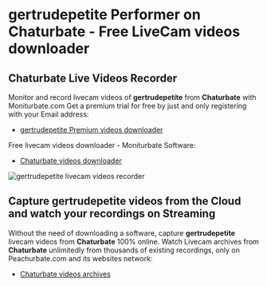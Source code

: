 # gertrudepetite Performer on Chaturbate - Free LiveCam videos downloader

## Chaturbate Live Videos Recorder

Monitor and record livecam videos of **gertrudepetite** from **Chaturbate** with Moniturbate.com
Get a premium trial for free by just and only registering with your Email address:
* [gertrudepetite Premium videos downloader](https://moniturbate.com/request-demo-licence-key.html)

Free livecam videos downloader - Moniturbate Software:
* [Chaturbate videos downloader](https://moniturbate.com/moniturbate-download-software.html)

![gertrudepetite livecam videos recorder](https://peachurnet.com/templates/moniturbate-software.png)


## Capture gertrudepetite videos from the Cloud and watch your recordings on Streaming

Without the need of downloading a software, capture **gertrudepetite** livecam videos from **Chaturbate** 100% online.
Watch Livecam archives from **Chaturbate** unlimitedly from thousands of existing recordings, only on Peachurbate.com and its websites network:
* [Chaturbate videos archives](https://peachurnet.com/)